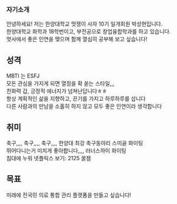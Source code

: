 ### 자기소개  
안녕하세요! 저는 한양대학교 멋쟁이 사자 10기 일개회원 박성현입니다.  
한양대학교 화학과 18학번이고, 부전공으로 창업융합학과를 하고 있습니다.  
멋사에서 좋은 인연을 맺으며 함께 열심히 공부해 보고 싶습니다!

## 성격  
MBTI 는 ESFJ  
모든 관심을 가지게 되면 열정을 확 쏟는 스타일,,,  
친화력 갑, 긍정적 에너지가 넘쳐난답니다ㅎㅎ  
항상 계획적인 삶을 지향하고, 끈기를 가지고 하루하루를 삽니다  
다른 사람과의 만남을 소홀히 하지 않고 모두 좋은 인연이라 생각합니다  

## 취미  
축구,,,, 축구,,,, 축구,,,, 한양대 최강 축구동아리 스미골 화이팅  
뛰어다니는거 미치게 좋아합니다,,,, 러너스하이 화이팅  
침대에 누워 넷플릭스 보기: 2125 꿀잼  

## 목표  
미래에 전국민 의료 통합 관리 플랫폼을 만들고 싶습니다!